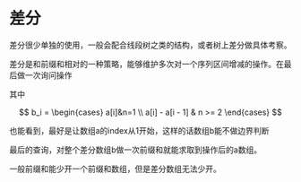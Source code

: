 # 差分

差分很少单独的使用，一般会配合线段树之类的结构，或者树上差分做具体考察。

差分是和前缀和相对的一种策略，能够维护多次对一个序列区间增减的操作。在最后做一次询问操作

其中

$$ b_i = \begin{cases} a[i]&n=1 \\
a[i] - a[i - 1] & n >= 2  \end{cases} $$

也能看到，最好是让数组a的index从1开始，这样的话数组b能不做边界判断

最后的查询，对整个差分数组b做一次前缀和就能求取到操作后的a数组。

一般前缀和能少开一个前缀和数组，但是差分数组无法少开。
